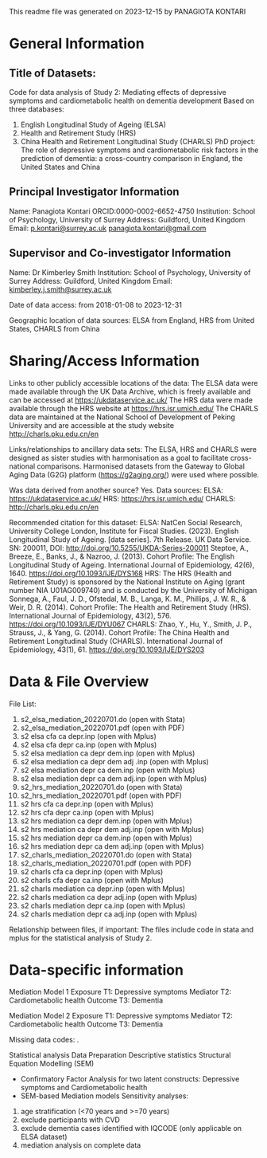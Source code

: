 ﻿This readme file was generated on 2023-12-15 by PANAGIOTA KONTARI


# General Information

## Title of Datasets: 
Code for data analysis of Study 2: Mediating effects of depressive symptoms and cardiometabolic health on dementia development
Based on three databases:
1. English Longitudinal Study of Ageing (ELSA)
2. Health and Retirement Study (HRS) 
3. China Health and Retirement Longitudinal Study (CHARLS) 
PhD project: 
The role of depressive symptoms and cardiometabolic risk factors in the prediction of dementia: a cross-country comparison in England, the United States and China

## Principal Investigator Information
Name: Panagiota Kontari
ORCID:0000-0002-6652-4750
Institution: School of Psychology, University of Surrey
Address: Guildford, United Kingdom
Email: p.kontari@surrey.ac.uk
       panagiota.kontari@gmail.com

## Supervisor and Co-investigator Information
Name: Dr Kimberley Smith
Institution: School of Psychology, University of Surrey
Address: Guildford, United Kingdom
Email: kimberley.j.smith@surrey.ac.uk


Date of data access: from 2018-01-08 to 2023-12-31

Geographic location of data sources: ELSA from England, HRS from United States, CHARLS from China



# Sharing/Access Information

Links to other publicly accessible locations of the data: 
The ELSA data were made available through the UK Data Archive, which is freely available and can be accessed at https://ukdataservice.ac.uk/
The HRS data were made available through the HRS website at https://hrs.isr.umich.edu/
The CHARLS data are maintained at the National School of Development of Peking University and are accessible at the study website http://charls.pku.edu.cn/en

Links/relationships to ancillary data sets: 
The ELSA, HRS and CHARLS were designed as sister studies with harmonisation as a goal to facilitate cross-national comparisons. 
Harmonised datasets from the Gateway to Global Aging Data (G2G) platform (https://g2aging.org/) were used where possible. 

Was data derived from another source?
Yes. Data sources: 
ELSA: https://ukdataservice.ac.uk/
HRS: https://hrs.isr.umich.edu/
CHARLS: http://charls.pku.edu.cn/en

Recommended citation for this dataset: 
ELSA: NatCen Social Research, University College London, Institute for Fiscal Studies. (2023). English Longitudinal Study of Ageing. [data series]. 7th Release. UK Data Service. SN: 200011, DOI: http://doi.org/10.5255/UKDA-Series-200011
      Steptoe, A., Breeze, E., Banks, J., & Nazroo, J. (2013). Cohort Profile: The English Longitudinal Study of Ageing. International Journal of Epidemiology, 42(6), 1640. https://doi.org/10.1093/IJE/DYS168
HRS: The HRS (Health and Retirement Study) is sponsored by the National Institute on Aging (grant number NIA U01AG009740) and is conducted by the University of Michigan
     Sonnega, A., Faul, J. D., Ofstedal, M. B., Langa, K. M., Phillips, J. W. R., & Weir, D. R. (2014). Cohort Profile: The Health and Retirement Study (HRS). International Journal of Epidemiology, 43(2), 576. https://doi.org/10.1093/IJE/DYU067
CHARLS: Zhao, Y., Hu, Y., Smith, J. P., Strauss, J., & Yang, G. (2014). Cohort Profile: The China Health and Retirement Longitudinal Study (CHARLS). International Journal of Epidemiology, 43(1), 61. https://doi.org/10.1093/IJE/DYS203


# Data & File Overview

File List: 
1. s2_elsa_mediation_20220701.do (open with Stata)
2. s2_elsa_mediation_20220701.pdf (open with PDF)
3. s2 elsa cfa ca depr.inp (open with Mplus)
4. s2 elsa cfa depr ca.inp (open with Mplus)
5. s2 elsa mediation ca depr dem.inp (open with Mplus)
6. s2 elsa mediation ca depr dem adj .inp (open with Mplus)
7. s2 elsa mediation depr ca dem.inp (open with Mplus)
8. s2 elsa mediation depr ca dem adj.inp (open with Mplus)
9. s2_hrs_mediation_20220701.do (open with Stata)
10. s2_hrs_mediation_20220701.pdf (open with PDF)
11. s2 hrs cfa ca depr.inp (open with Mplus)
12. s2 hrs cfa depr ca.inp (open with Mplus)
13. s2 hrs mediation ca depr dem.inp (open with Mplus)
14. s2 hrs mediation ca depr dem adj.inp (open with Mplus)
15. s2 hrs mediation depr ca dem.inp (open with Mplus)
16. s2 hrs mediation depr ca dem adj.inp (open with Mplus)
17. s2_charls_mediation_20220701.do (open with Stata)
18. s2_charls_mediation_20220701.pdf (open with PDF)
19. s2 charls cfa ca depr.inp (open with Mplus)
20. s2 charls cfa depr ca.inp (open with Mplus)
21. s2 charls mediation ca depr.inp (open with Mplus)
22. s2 charls mediation ca depr adj.inp (open with Mplus)
23. s2 charls mediation depr ca.inp (open with Mplus)
24. s2 charls mediation depr ca adj.inp (open with Mplus)

Relationship between files, if important: 
The files include code in stata and mplus for the statistical analysis of Study 2. 



# Data-specific information

Mediation Model 1
Exposure T1: Depressive symptoms
Mediator T2: Cardiometabolic health
Outcome T3: Dementia

Mediation Model 2
Exposure T1: Depressive symptoms
Mediator T2: Cardiometabolic health
Outcome T3: Dementia
 
Missing data codes: .

Statistical analysis
Data Preparation
Descriptive statistics
Structural Equation Modelling (SEM)
 - Confirmatory Factor Analysis for two latent constructs: Depressive symptoms and Cardiometabolic health
 - SEM-based Mediation models
Sensitivity analyses:
1) age stratification (<70 years and >=70 years)
2) exclude participants with CVD	
3) exclude dementia cases identified with IQCODE (only applicable on ELSA dataset)
4) mediation analysis on complete data
